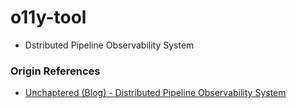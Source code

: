 # o11y-tool

- Dstributed Pipeline Observability System

### Origin References

- [Unchaptered (Blog) - Distributed Pipeline Observability System](https://inblog.ai/unchaptered/22226?traffic_type=internal)
